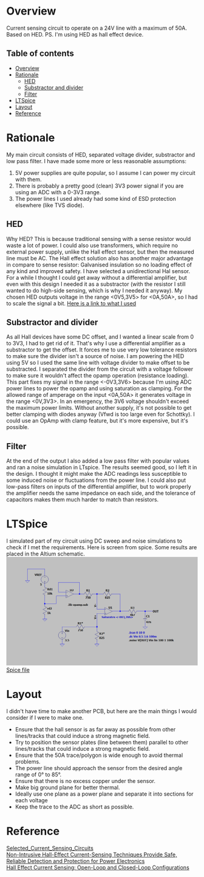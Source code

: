 # Overview
Current sensing circuit to operate on a 24V line with a maximum of 50A. Based on HED. PS. I'm using HED as hall effect device.

## Table of contents
* [Overview](#overview)
* [Rationale](#rationale)
  * [HED](#hed)
  * [Substractor and divider](#substractor-and-divider)
  * [Filter](#filter)
* [LTSpice](#ltspice)
* [Layout](#layout)
* [Reference](#reference)

# Rationale
My main circuit consists of HED, separated voltage divider, substractor and low pass filter.
I have made some more or less reasonable assumptions:
1. 5V power supplies are quite popular, so I assume I can power my circuit with them.
2. There is probably a pretty good (clean) 3V3 power signal if you are using an ADC with a 0-3V3 range.
3. The power lines I used already had some kind of ESD protection elsewhere (like TVS diode).

## HED
Why HED? This is because traditional sensing with a sense resistor would waste a lot of power. I could also use transformers, which require no external power supply, unlike the Hall effect sensor, but then the measured line must be AC.
The Hall effect solution also has another major advantage in compare to sense resistor: Galvanised insulation so no loading effect of any kind and improved safety. I have selected a unidirectional Hal sensor. For a while I thought
I could get away without a differential amplifier, but even with this design I needed it as a substractor (with the resistor I still wanted to do high-side sensing, which is why I needed it anyway). My chosen HED outputs voltage in the range <0V5,3V5>
for <0A,50A>, so I had to scale the signal a bit. [Here is a link to what I used](https://octopart.com/datasheet/acs780llrtr-050u-t-allegro+microsystems-75430442)

## Substractor and divider
As all Hall devices have some DC offset, and I wanted a linear scale from 0 to 3V3, I had to get rid of it. That's why I use a differential amplifier as a substractor to get the offset. It forces me to use very low tolerance resistors to make sure the divider isn't a source of noise. I am powering the HED using 5V so I used the same line with voltage divider to make offset to be substracted. I separated the divider from the circuit with a voltage follower to make sure it wouldn't affect the opamp operation (resistance loading). This part fixes my signal in the range <-0V3,3V6> because I'm using ADC power lines to power the opamp and using saturation as clamping. For the allowed range of amperage on the input <0A,50A> it generates voltage in the range <0V,3V3>. In an emergency, the 3V6 voltage shouldn't exceed the maximum power limits. Without another supply, it's not possible to get better clamping with diodes anyway (Vfwd is too large even for Schottky). I could use an OpAmp with clamp feature, but it's more expensive, but it's possible.

## Filter
At the end of the output I also added a low pass filter with popular values and ran a noise simulation in LTspice. The results seemed good, so I left it in the design. I thought it might make the ADC readings less susceptible to some induced noise or fluctuations from the power line. I could also put low-pass filters on inputs of the differential amplifier, but to work properly the amplifier needs the same impedance on each side, and the tolerance of capacitors makes them much harder to match than resistors.

# LTSpice
I simulated part of my circuit using DC sweep and noise simulations to check if I met the requirements. Here is screen from spice. Some results are placed in the Altium schematic.
![spice](https://github.com/Challmymind/SpaceTasks2024/blob/main/HW1/preview_sim.png)
[Spice file](https://github.com/Challmymind/SpaceTasks2024/blob/main/HW1/Scaling_circuit.asc)

# Layout
I didn't have time to make another PCB, but here are the main things I would consider if I were to make one.

* Ensure that the hall sensor is as far away as possible from other lines/tracks that could induce a strong magnetic field.
* Try to position the sensor plates (line between them) parallel to other lines/tracks that could induce a strong magnetic field.
* Ensure that the 50A trace/polygon is wide enough to avoid thermal problems.
* The power line should approach the sensor from the desired angle range of 0° to 85°.
* Ensure that there is no excess copper under the sensor.
* Make big ground plane for better thermal.
* Ideally use one plane as a power plane and separate it into sections for each voltage
* Keep the trace to the ADC as short as possible.

# Reference
[Selected_Current_Sensing_Circuits](https://bibliotekanauki.pl/articles/274787.pdf) <br>
[Non-Intrusive Hall-Effect Current-Sensing Techniques Provide Safe, Reliable Detection and Protection for Power Electronics ](https://www.allegromicro.com/en/insights-and-innovations/technical-documents/hall-effect-sensor-ic-publications/non-intrusive-hall-effect-current-sensing-techniques-for-power-electronics)<br>
[Hall Effect Current Sensing: Open-Loop and Closed-Loop Configurations](https://www.allaboutcircuits.com/technical-articles/hall-effect-current-sensing-open-loop-and-closed-loop-configurations/) <br>
